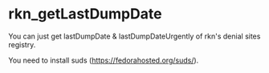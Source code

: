 # rkn_getLastDumpDate
You can just get lastDumpDate &amp; lastDumpDateUrgently of rkn's denial sites registry.

You need to install suds (https://fedorahosted.org/suds/).

